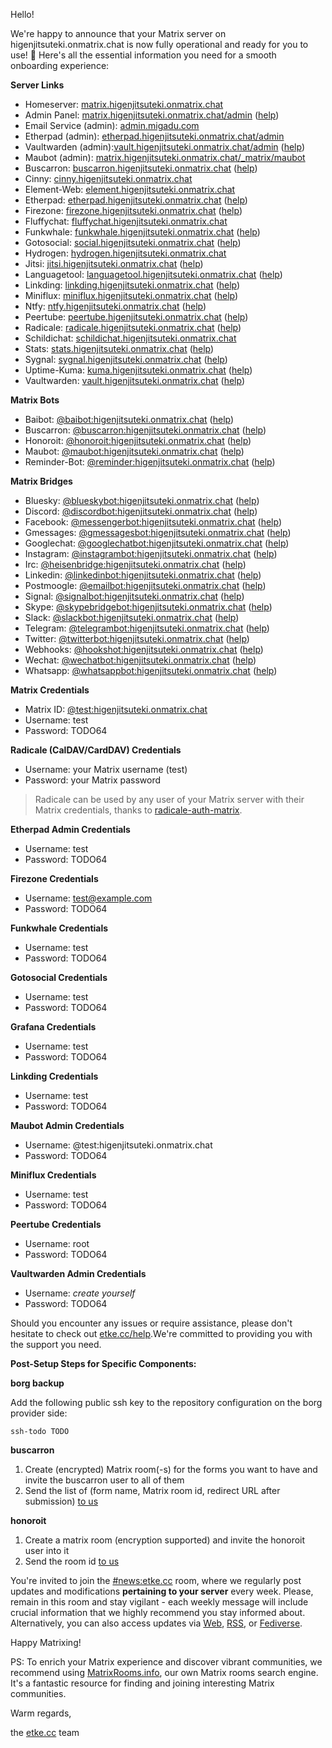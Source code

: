 Hello!

We're happy to announce that your Matrix server on higenjitsuteki.onmatrix.chat is now fully operational and ready for you to use! 🎉
Here's all the essential information you need for a smooth onboarding experience:

**Server Links**

* Homeserver: [matrix.higenjitsuteki.onmatrix.chat](https://matrix.higenjitsuteki.onmatrix.chat)
* Admin Panel: [matrix.higenjitsuteki.onmatrix.chat/admin](https://matrix.higenjitsuteki.onmatrix.chat/admin/?username=test&server=matrix.higenjitsuteki.onmatrix.chat) ([help](https://etke.cc/help/extras/synapse-admin))
* Email Service (admin): [admin.migadu.com](https://admin.migadu.com)
* Etherpad (admin): [etherpad.higenjitsuteki.onmatrix.chat/admin](https://etherpad.higenjitsuteki.onmatrix.chat/admin)
* Vaultwarden (admin):[vault.higenjitsuteki.onmatrix.chat/admin](https://vault.higenjitsuteki.onmatrix.chat/admin) ([help](https://etke.cc/help/extras/vaultwarden))
* Maubot (admin): [matrix.higenjitsuteki.onmatrix.chat/_matrix/maubot](https://matrix.higenjitsuteki.onmatrix.chat/_matrix/maubot)
* Buscarron: [buscarron.higenjitsuteki.onmatrix.chat](https://buscarron.higenjitsuteki.onmatrix.chat) ([help](https://etke.cc/help/bots/buscarron))
* Cinny: [cinny.higenjitsuteki.onmatrix.chat](https://cinny.higenjitsuteki.onmatrix.chat)
* Element-Web: [element.higenjitsuteki.onmatrix.chat](https://element.higenjitsuteki.onmatrix.chat)
* Etherpad: [etherpad.higenjitsuteki.onmatrix.chat](https://etherpad.higenjitsuteki.onmatrix.chat) ([help](https://etke.cc/help/extras/etherpad))
* Firezone: [firezone.higenjitsuteki.onmatrix.chat](https://firezone.higenjitsuteki.onmatrix.chat) ([help](https://etke.cc/help/extras/firezone))
* Fluffychat: [fluffychat.higenjitsuteki.onmatrix.chat](https://fluffychat.higenjitsuteki.onmatrix.chat)
* Funkwhale: [funkwhale.higenjitsuteki.onmatrix.chat](https://funkwhale.higenjitsuteki.onmatrix.chat) ([help](https://etke.cc/help/extras/funkwhale))
* Gotosocial: [social.higenjitsuteki.onmatrix.chat](https://social.higenjitsuteki.onmatrix.chat) ([help](https://etke.cc/help/extras/gotosocial))
* Hydrogen: [hydrogen.higenjitsuteki.onmatrix.chat](https://hydrogen.higenjitsuteki.onmatrix.chat)
* Jitsi: [jitsi.higenjitsuteki.onmatrix.chat](https://jitsi.higenjitsuteki.onmatrix.chat) ([help](https://etke.cc/help/extras/jitsi))
* Languagetool: [languagetool.higenjitsuteki.onmatrix.chat](https://languagetool.higenjitsuteki.onmatrix.chat) ([help](https://etke.cc/help/extras/languagetool))
* Linkding: [linkding.higenjitsuteki.onmatrix.chat](https://linkding.higenjitsuteki.onmatrix.chat) ([help](https://etke.cc/help/extras/linkding))
* Miniflux: [miniflux.higenjitsuteki.onmatrix.chat](https://miniflux.higenjitsuteki.onmatrix.chat) ([help](https://etke.cc/help/extras/miniflux))
* Ntfy: [ntfy.higenjitsuteki.onmatrix.chat](https://ntfy.higenjitsuteki.onmatrix.chat) ([help](https://etke.cc/help/extras/ntfy))
* Peertube: [peertube.higenjitsuteki.onmatrix.chat](https://peertube.higenjitsuteki.onmatrix.chat) ([help](https://etke.cc/help/extras/peertube))
* Radicale: [radicale.higenjitsuteki.onmatrix.chat](https://radicale.higenjitsuteki.onmatrix.chat) ([help](https://etke.cc/help/extras/radicale))
* Schildichat: [schildichat.higenjitsuteki.onmatrix.chat](https://schildichat.higenjitsuteki.onmatrix.chat)
* Stats: [stats.higenjitsuteki.onmatrix.chat](https://stats.higenjitsuteki.onmatrix.chat) ([help](https://etke.cc/help/extras/prometheus-grafana))
* Sygnal: [sygnal.higenjitsuteki.onmatrix.chat](https://sygnal.higenjitsuteki.onmatrix.chat) ([help](https://etke.cc/help/extras/sygnal))
* Uptime-Kuma: [kuma.higenjitsuteki.onmatrix.chat](https://kuma.higenjitsuteki.onmatrix.chat) ([help](https://etke.cc/help/extras/uptime-kuma))
* Vaultwarden: [vault.higenjitsuteki.onmatrix.chat](https://vault.higenjitsuteki.onmatrix.chat) ([help](https://etke.cc/help/extras/vaultwarden))


**Matrix Bots**

* Baibot: [@baibot:higenjitsuteki.onmatrix.chat](https://matrix.to/#/@baibot:higenjitsuteki.onmatrix.chat) ([help](https://etke.cc/help/bots/baibot))
* Buscarron: [@buscarron:higenjitsuteki.onmatrix.chat](https://matrix.to/#/@buscarron:higenjitsuteki.onmatrix.chat) ([help](https://etke.cc/help/bots/buscarron))
* Honoroit: [@honoroit:higenjitsuteki.onmatrix.chat](https://matrix.to/#/@honoroit:higenjitsuteki.onmatrix.chat) ([help](https://etke.cc/help/bots/honoroit))
* Maubot: [@maubot:higenjitsuteki.onmatrix.chat](https://matrix.to/#/@maubot:higenjitsuteki.onmatrix.chat) ([help](https://etke.cc/help/bots/maubot))
* Reminder-Bot: [@reminder:higenjitsuteki.onmatrix.chat](https://matrix.to/#/@reminder:higenjitsuteki.onmatrix.chat) ([help](https://etke.cc/help/bots/reminder))


**Matrix Bridges**

* Bluesky: [@blueskybot:higenjitsuteki.onmatrix.chat](https://matrix.to/#/@blueskybot:higenjitsuteki.onmatrix.chat) ([help](https://etke.cc/help/bridges/mautrix-bluesky))
* Discord: [@discordbot:higenjitsuteki.onmatrix.chat](https://matrix.to/#/@discordbot:higenjitsuteki.onmatrix.chat) ([help](https://etke.cc/help/bridges/mautrix-discord))
* Facebook: [@messengerbot:higenjitsuteki.onmatrix.chat](https://matrix.to/#/@messengerbot:higenjitsuteki.onmatrix.chat) ([help](https://etke.cc/help/bridges/mautrix-meta-messenger))
* Gmessages: [@gmessagesbot:higenjitsuteki.onmatrix.chat](https://matrix.to/#/@gmessagesbot:higenjitsuteki.onmatrix.chat) ([help](https://etke.cc/help/bridges/mautrix-gmessages))
* Googlechat: [@googlechatbot:higenjitsuteki.onmatrix.chat](https://matrix.to/#/@googlechatbot:higenjitsuteki.onmatrix.chat) ([help](https://etke.cc/help/bridges/mautrix-googlechat))
* Instagram: [@instagrambot:higenjitsuteki.onmatrix.chat](https://matrix.to/#/@instagrambot:higenjitsuteki.onmatrix.chat) ([help](https://etke.cc/help/bridges/mautrix-meta-instagram))
* Irc: [@heisenbridge:higenjitsuteki.onmatrix.chat](https://matrix.to/#/@heisenbridge:higenjitsuteki.onmatrix.chat) ([help](https://etke.cc/help/bridges/heisenbridge))
* Linkedin: [@linkedinbot:higenjitsuteki.onmatrix.chat](https://matrix.to/#/@linkedinbot:higenjitsuteki.onmatrix.chat) ([help](https://etke.cc/help/bridges/beeper-linkedin))
* Postmoogle: [@emailbot:higenjitsuteki.onmatrix.chat](https://matrix.to/#/@emailbot:higenjitsuteki.onmatrix.chat) ([help](https://etke.cc/help/bridges/postmoogle))
* Signal: [@signalbot:higenjitsuteki.onmatrix.chat](https://matrix.to/#/@signalbot:higenjitsuteki.onmatrix.chat) ([help](https://etke.cc/help/bridges/mautrix-signal))
* Skype: [@skypebridgebot:higenjitsuteki.onmatrix.chat](https://matrix.to/#/@skypebridgebot:higenjitsuteki.onmatrix.chat) ([help](https://etke.cc/help/bridges/go-skype-bridge))
* Slack: [@slackbot:higenjitsuteki.onmatrix.chat](https://matrix.to/#/@slackbot:higenjitsuteki.onmatrix.chat) ([help](https://etke.cc/help/bridges/mautrix-slack))
* Telegram: [@telegrambot:higenjitsuteki.onmatrix.chat](https://matrix.to/#/@telegrambot:higenjitsuteki.onmatrix.chat) ([help](https://etke.cc/help/bridges/mautrix-telegram))
* Twitter: [@twitterbot:higenjitsuteki.onmatrix.chat](https://matrix.to/#/@twitterbot:higenjitsuteki.onmatrix.chat) ([help](https://etke.cc/help/bridges/mautrix-twitter))
* Webhooks: [@hookshot:higenjitsuteki.onmatrix.chat](https://matrix.to/#/@hookshot:higenjitsuteki.onmatrix.chat) ([help](https://etke.cc/help/bridges/hookshot))
* Wechat: [@wechatbot:higenjitsuteki.onmatrix.chat](https://matrix.to/#/@wechatbot:higenjitsuteki.onmatrix.chat) ([help](https://etke.cc/help/bridges/wechat))
* Whatsapp: [@whatsappbot:higenjitsuteki.onmatrix.chat](https://matrix.to/#/@whatsappbot:higenjitsuteki.onmatrix.chat) ([help](https://etke.cc/help/bridges/mautrix-whatsapp))


**Matrix Credentials**

* Matrix ID: [@test:higenjitsuteki.onmatrix.chat](https://matrix.to/#/@test:higenjitsuteki.onmatrix.chat)
* Username: test
* Password: TODO64

**Radicale (CalDAV/CardDAV) Credentials**

* Username: your Matrix username (test)
* Password: your Matrix password

> Radicale can be used by any user of your Matrix server with their Matrix credentials, thanks to [radicale-auth-matrix](https://github.com/etkecc/radicale-auth-matrix).

**Etherpad Admin Credentials**

* Username: test
* Password: TODO64

**Firezone Credentials**

* Username: test@example.com
* Password: TODO64

**Funkwhale Credentials**

* Username: test
* Password: TODO64

**Gotosocial Credentials**

* Username: test
* Password: TODO64

**Grafana Credentials**

* Username: test
* Password: TODO64

**Linkding Credentials**

* Username: test
* Password: TODO64

**Maubot Admin Credentials**

* Username: @test:higenjitsuteki.onmatrix.chat
* Password: TODO64

**Miniflux Credentials**

* Username: test
* Password: TODO64

**Peertube Credentials**

* Username: root
* Password: TODO64

**Vaultwarden Admin Credentials**

* Username: _create yourself_
* Password: TODO64

Should you encounter any issues or require assistance, please don't hesitate to check out [etke.cc/help](https://etke.cc/help).We're committed to providing you with the support you need.

**Post-Setup Steps for Specific Components:**

**borg backup**

Add the following public ssh key to the repository configuration on the borg provider side:

```
ssh-todo TODO
```

**buscarron**

1. Create (encrypted) Matrix room(-s) for the forms you want to have and invite the buscarron user to all of them
2. Send the list of (form name, Matrix room id, redirect URL after submission) [to us](https://etke.cc/contacts/)

**honoroit**

1. Create a matrix room (encryption supported) and invite the honoroit user into it
2. Send the room id [to us](https://etke.cc/contacts/)

You're invited to join the [#news:etke.cc](https://matrix.to/#/#news:etke.cc) room, where we regularly post updates and modifications **pertaining to your server** every week. Please, remain in this room and stay vigilant - each weekly message will include crucial information that we highly recommend you stay informed about. Alternatively, you can also access updates via [Web](https://etke.cc/news/), [RSS](https://etke.cc/news/index.xml), or [Fediverse](https://mastodon.matrix.org/@etkecc).

Happy Matrixing!

PS: To enrich your Matrix experience and discover vibrant communities, we recommend using [MatrixRooms.info](https://matrixrooms.info?utm_source=etke.cc&utm_medium=email&utm_campaign=onboarding), our own Matrix rooms search engine. It's a fantastic resource for finding and joining interesting Matrix communities.

Warm regards,

the [etke.cc](https://etke.cc) team
